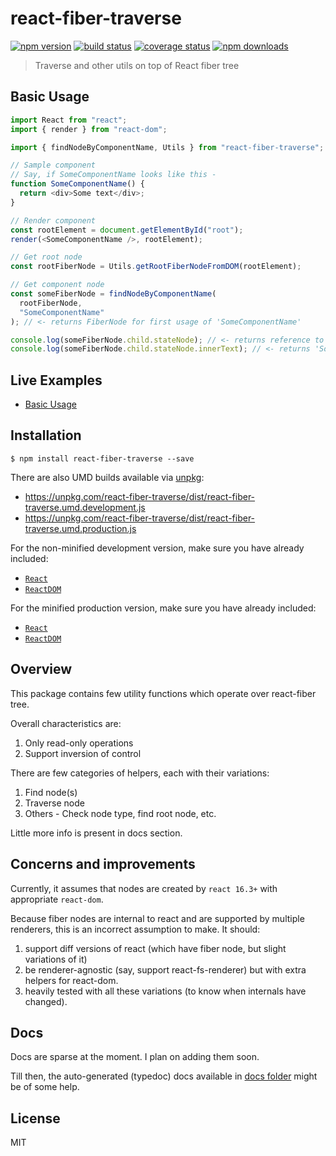 # react-fiber-traverse

[![npm version][npmv-image]][npmv-url]
[![build status][travis-image]][travis-url]
[![coverage status][codecov-image]][codecov-url]
[![npm downloads][npmd-image]][npmd-url]

> Traverse and other utils on top of React fiber tree

## Basic Usage

```ts
import React from "react";
import { render } from "react-dom";

import { findNodeByComponentName, Utils } from "react-fiber-traverse";

// Sample component
// Say, if SomeComponentName looks like this -
function SomeComponentName() {
  return <div>Some text</div>;
}

// Render component
const rootElement = document.getElementById("root");
render(<SomeComponentName />, rootElement);

// Get root node
const rootFiberNode = Utils.getRootFiberNodeFromDOM(rootElement);

// Get component node
const someFiberNode = findNodeByComponentName(
  rootFiberNode,
  "SomeComponentName"
); // <- returns FiberNode for first usage of 'SomeComponentName'

console.log(someFiberNode.child.stateNode); // <- returns reference to the div
console.log(someFiberNode.child.stateNode.innerText); // <- returns 'Some text'

```

## Live Examples

- [Basic Usage](https://codesandbox.io/s/react-example-x82zk?expanddevtools=1&fontsize=14)
<!-- 
## API

**Props**

- `foo` - Something something.
- `bar` - _Optional_ Something something. Defaults to `null`.

**Example**

```jsx
``` -->

## Installation

```
$ npm install react-fiber-traverse --save
```

There are also UMD builds available via [unpkg](https://unpkg.com/):

- https://unpkg.com/react-fiber-traverse/dist/react-fiber-traverse.umd.development.js
- https://unpkg.com/react-fiber-traverse/dist/react-fiber-traverse.umd.production.js

For the non-minified development version, make sure you have already included:

- [`React`](https://unpkg.com/react/umd/react.development.js)
- [`ReactDOM`](https://unpkg.com/react-dom/umd/react-dom.development.js)

For the minified production version, make sure you have already included:

- [`React`](https://unpkg.com/react/umd/react.production.min.js)
- [`ReactDOM`](https://unpkg.com/react-dom/umd/react-dom.production.min.js)

## Overview

This package contains few utility functions which operate over react-fiber tree.

Overall characteristics are:
1. Only read-only operations
2. Support inversion of control

There are few categories of helpers, each with their variations:
1. Find node(s)
2. Traverse node
3. Others - Check node type, find root node, etc.

Little more info is present in docs section.

## Concerns and improvements

Currently, it assumes that nodes are created by `react 16.3+` with appropriate `react-dom`.

Because fiber nodes are internal to react and are supported by multiple renderers, this is an incorrect assumption to make. It should:
1. support diff versions of react (which have fiber node, but slight variations of it)
2. be renderer-agnostic (say, support react-fs-renderer) but with extra helpers for react-dom.
3. heavily tested with all these variations (to know when internals have changed).

## Docs

Docs are sparse at the moment. I plan on adding them soon.

Till then, the auto-generated (typedoc) docs available in [docs folder](./docs/globals.md) might be of some help.



## License

MIT

[travis-image]: https://img.shields.io/travis/bendtherules/react-fiber-traverse/master.svg?style=flat-square
[travis-url]: https://travis-ci.org/bendtherules/react-fiber-traverse
[codecov-image]: https://img.shields.io/codecov/c/github/bendtherules/react-fiber-traverse.svg?style=flat-square
[codecov-url]: https://codecov.io/gh/bendtherules/react-fiber-traverse
[npmv-image]: https://img.shields.io/npm/v/react-fiber-traverse.svg?style=flat-square
[npmv-url]: https://www.npmjs.com/package/react-fiber-traverse
[npmd-image]: https://img.shields.io/npm/dm/react-fiber-traverse.svg?style=flat-square
[npmd-url]: https://www.npmjs.com/package/react-fiber-traverse
